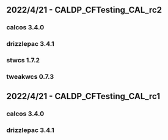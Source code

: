 ## 2022/4/21 - CALDP_CFTesting_CAL_rc2
### calcos 3.4.0
### drizzlepac 3.4.1
### stwcs 1.7.2
### tweakwcs 0.7.3

## 2022/4/21 - CALDP_CFTesting_CAL_rc1
### calcos 3.4.0
### drizzlepac 3.4.1


